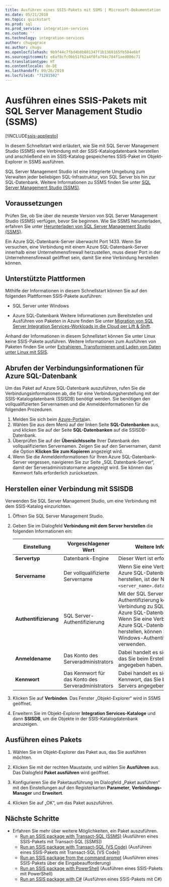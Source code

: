 ```yaml
---
title: Ausführen eines SSIS-Pakets mit SSMS | Microsoft-Dokumentation
ms.date: 05/21/2018
ms.topic: quickstart
ms.prod: sql
ms.prod_service: integration-services
ms.custom: ''
ms.technology: integration-services
author: chugugrace
ms.author: chugu
ms.openlocfilehash: 9b9f44c7fbd4b0b801347f1b1360165fb504e6bf
ms.sourcegitcommit: e8af8cfc0bb51f62a4f0fa794c784f1aed006c71
ms.translationtype: HT
ms.contentlocale: de-DE
ms.lasthandoff: 09/26/2019
ms.locfileid: "71281502"
---
```

# <a name="run-an-ssis-package-with-sql-server-management-studio-ssms"></a>Ausführen eines SSIS-Pakets mit SQL Server Management Studio (SSMS)

[!INCLUDE[ssis-appliesto](../includes/ssis-appliesto-ssvrpluslinux-asdb-asdw-xxx.md)]


In diesem Schnellstart wird erläutert, wie Sie mit SQL Server Management Studio (SSMS) eine Verbindung mit der SSIS-Katalogdatenbank herstellen und anschließend ein im SSIS-Katalog gespeichertes SSIS-Paket im Objekt-Explorer in SSMS ausführen.

SQL Server Management Studio ist eine integrierte Umgebung zum Verwalten jeder beliebigen SQL-Infrastruktur, von SQL Server bis hin zur SQL-Datenbank. Weitere Informationen zu SSMS finden Sie unter [SQL Server Management Studio (SSMS)](../ssms/sql-server-management-studio-ssms.md).

## <a name="prerequisites"></a>Voraussetzungen

Prüfen Sie, ob Sie über die neueste Version von SQL Server Management Studio (SSMS) verfügen, bevor Sie beginnen. Wie Sie SSMS herunterladen, erfahren Sie unter [Herunterladen von SQL Server Management Studio (SSMS)](https://docs.microsoft.com/sql/ssms/download-sql-server-management-studio-ssms).

Ein Azure SQL-Datenbank-Server überwacht Port 1433. Wenn Sie versuchen, eine Verbindung mit einem Azure SQL-Datenbank-Server innerhalb einer Unternehmensfirewall herzustellen, muss dieser Port in der Unternehmensfirewall geöffnet sein, damit Sie eine Verbindung herstellen können.

## <a name="supported-platforms"></a>Unterstützte Plattformen

Mithilfe der Informationen in diesem Schnellstart können Sie auf den folgenden Plattformen SSIS-Pakete ausführen:

-   SQL Server unter Windows

-   Azure SQL-Datenbank Weitere Informationen zum Bereitstellen und Ausführen von Paketen in Azure finden Sie unter [Migration von SQL Server Integration Services-Workloads in die Cloud per Lift & Shift](lift-shift/ssis-azure-lift-shift-ssis-packages-overview.md).

Anhand der Informationen in diesem Schnellstart können Sie unter Linux keine SSIS-Pakete ausführen. Weitere Informationen zum Ausführen von Paketen finden Sie unter [Extrahieren, Transformieren und Laden von Daten unter Linux mit SSIS](../linux/sql-server-linux-migrate-ssis.md).

## <a name="for-azure-sql-database-get-the-connection-info"></a>Abrufen der Verbindungsinformationen für Azure SQL-Datenbank

Um das Paket auf Azure SQL-Datenbank auszuführen, rufen Sie die Verbindungsinformationen ab, die für eine Verbindungsherstellung mit der SSIS-Katalogdatenbank (SSISDB) benötigt werden. Sie benötigen den vollqualifizierten Servernamen und die Anmeldeinformationen für die folgenden Prozeduren.

1. Melden Sie sich beim [Azure-Portal](https://portal.azure.com/)an.
2. Wählen Sie aus dem Menü auf der linken Seite **SQL-Datenbanken** aus, und klicken Sie auf der Seite **SQL-Datenbanken** auf die SSISDB-Datenbank. 
3. Überprüfen Sie auf der **Übersichtsseite** Ihrer Datenbank den vollqualifizierten Servernamen. Zeigen Sie auf den Servernamen, damit die Option **Klicken Sie zum Kopieren** angezeigt wird. 
4. Wenn Sie die Anmeldeinformationen für Ihren Azure SQL-Datenbank-Server vergessen, navigieren Sie zur Seite „SQL Datenbank-Server“, damit der Serveradministratorname angezeigt wird. Sie können das Kennwort falls erforderlich zurücksetzen.

## <a name="connect-to-the-ssisdb-database"></a>Herstellen einer Verbindung mit SSISDB

Verwenden Sie SQL Server Management Studio, um eine Verbindung mit dem SSIS-Katalog einzurichten. 

1. Öffnen Sie SQL Server Management Studio.

2. Geben Sie im Dialogfeld **Verbindung mit dem Server herstellen** die folgenden Informationen ein:

   | Einstellung       | Vorgeschlagener Wert | Weitere Informationen | 
   | ------------ | ------------------ | ------------------------------------------------- | 
   | **Servertyp** | Datenbank-Engine | Dieser Wert ist erforderlich. |
   | **Servername** | Der vollqualifizierte Servername | Wenn Sie eine Verbindung mit einem Azure SQL-Datenbank-Server herstellen, ist der Name im Format `<server_name>.database.windows.net`. |
   | **Authentifizierung** | SQL Server-Authentifizierung | Mit der SQL Server-Authentifizierung können Sie eine Verbindung zu SQL Server oder Azure SQL-Datenbank herstellen. Wenn Sie eine Verbindung mit einem Azure SQL-Datenbank-Server herstellen, können Sie keine Windows-Authentifizierung verwenden. |
   | **Anmeldename** | Das Konto des Serveradministrators | Dabei handelt es sich um das Konto, das Sie beim Erstellen des Servers angegeben haben. |
   | **Kennwort** | Das Kennwort für das Konto des Serveradministrators | Dabei handelt es sich um das Kennwort, das Sie beim Erstellen des Servers angegeben haben. |

3. Klicken Sie auf **Verbinden**. Das Fenster „Objekt-Explorer“ wird in SSMS geöffnet. 

4. Erweitern Sie im Objekt-Explorer **Integration Services-Kataloge** und dann **SSISDB**, um die Objekte in der SSIS-Katalogdatenbank anzuzeigen.

## <a name="run-a-package"></a>Ausführen eines Pakets

1. Wählen Sie im Objekt-Explorer das Paket aus, das Sie ausführen möchten.

2. Klicken Sie mit der rechten Maustaste, und wählen Sie **Ausführen** aus. Das Dialogfeld **Paket ausführen** wird geöffnet.

3.  Konfigurieren Sie die Paketausführung im Dialogfeld „Paket ausführen“ mit den Einstellungen auf den Registerkarten **Parameter**, **Verbindungs-Manager** und **Erweitert**.

4.  Klicken Sie auf „OK“, um das Paket auszuführen.

## <a name="next-steps"></a>Nächste Schritte
- Erfahren Sie mehr über weitere Möglichkeiten, ein Paket auszuführen.
    - [Run an SSIS package with Transact-SQL (SSMS)](./ssis-quickstart-run-tsql-ssms.md) (Ausführen eines SSIS-Pakets mit Transact-SQL [SSMS])
    - [Run an SSIS package with Transact-SQL (VS Code)](ssis-quickstart-run-tsql-vscode.md) (Ausführen eines SSIS-Pakets mit Transact-SQL [VS Code])
    - [Run an SSIS package from the command prompt](./ssis-quickstart-run-cmdline.md) (Ausführen eines SSIS-Pakets über die Eingabeaufforderung)
    - [Run an SSIS package with PowerShell](ssis-quickstart-run-powershell.md) (Ausführen eines SSIS-Pakets mit PowerShell)
    - [Run an SSIS package with C#](./ssis-quickstart-run-dotnet.md) (Ausführen eines SSIS-Pakets mit C#) 

